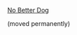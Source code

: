 [No Better Dog](https://recursivelycurious.github.io/essays/no_better_dog.html)

(moved permanently)

